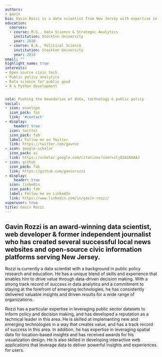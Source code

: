 ```yaml
---
authors:
- gavin
bio: Gavin Rozzi is a data scientist from New Jersey with expertise in leveraging public sector datasets, spatial data & mapping and emerging technologies to inform public policy development.
education:
  courses:
  - course: M.S., Data Science & Strategic Analytics
    institution: Stockton University
    year: 2020
  - course: B.A., Political Science
    institution: Stockton University
    year: 2018
email: ""
highlight_name: true
interests:
- Open source civic tech
- Public policy analytics
- Data science for public good
- R & Python development


role: Pushing the boundaries of data, technology & public policy
social:
- icon: envelope
  icon_pack: fas
  link: '#contact'
- display:
    header: true
  icon: twitter
  icon_pack: fab
  label: Follow me on Twitter
  link: https://twitter.com/gavroz
- icon: google-scholar
  icon_pack: ai
  link: https://scholar.google.com/citations?user=slj82AIAAAAJ
- icon: github
  icon_pack: fab
  link: https://github.com/gavinrozzi
- display:
    header: true
  icon: linkedin
  icon_pack: fab
  label: Follow me on LinkedIn
  link: https://www.linkedin.com/in/gavin-rozzi/
superuser: true
title: Gavin Rozzi
---
```


## **Gavin Rozzi** is an award-winning data scientist, web developer & former independent journalist who has created several successful local news websites and open-source civic information platforms serving New Jersey. 

Rozzi is currently a data scientist with a background in public policy research and education. He has a unique blend of skills and experience that enables him to drive value through data-driven decision making. With a strong track record of success in data analytics and a commitment to staying at the forefront of emerging technologies, he has consistently delivered valuable insights and driven results for a wide range of organizations.

Rozzi has a particular expertise in leveraging public sector datasets to inform policy and decision making, and has developed a reputation as a technical leader in this area. He is skilled at implementing new and emerging technologies in a way that creates value, and has a track record of success in this area. In addition, he has expertise in leveraging spatial data for location-based insights and has received awards for his visualization design. He is also skilled in developing interactive web applications that leverage data to deliver powerful insights and experiences for users.